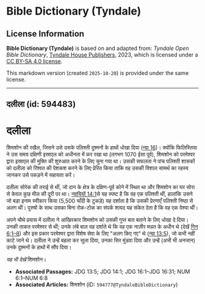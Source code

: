# Bible Dictionary (Tyndale)

## License Information

**Bible Dictionary (Tyndale)** is based on and adapted from: _Tyndale Open Bible Dictionary_, [Tyndale House Publishers](https://tyndaleopenresources.com/), 2023, which is licensed under a [CC BY-SA 4.0 license](https://creativecommons.org/licenses/by-sa/4.0/legalcode.en).

This markdown version (created `2025-10-20`) is provided under the same license.



--------------------------------

## दलीला (id: 594483)

दलीला
=====

शिमशोन की रखैल, जिसने उसे उसके पलिश्ती दुश्मनों के हाथों धोखा दिया ([न्या 16](https://ref.ly/Judg16:1-Judg16:31))। क्योंकि फिलिस्तिया ने उस समय दक्षिणी इस्राएल को अधीनता में कर रखा था (लगभग 1070 ईसा पूर्व), शिमशोन को परमेश्वर द्वारा इस्राएल की मुक्ति की शुरुआत करने के लिए चुना गया था। उसकी सफलता ने पांच पलिश्ती शासकों को दलीला को रिश्वत की पेशकश करने के लिए प्रेरित किया ताकि वह उसकी विशाल सामर्थ का रहस्य जानकर उसे पकड़ने में सहायता करें।

दलीला सोरेक की तराई से थीं, जो दान के क्षेत्र के दक्षिण\-पूर्व कोने में स्थित था और शिमशोन का घर सोरा से केवल कुछ मील की दूरी पर था। [न्यायियों 14:1](https://ref.ly/Judg14:1)से यह स्पष्ट है कि वह एक पलिश्ती थीं, हालांकि उसने जो बड़ा इनाम स्वीकार किया (5,500 चाँदी के टुकड़े) यह दर्शाता है कि उसकी प्रेरणाएँ पलिश्ती निष्ठा से अलग थीं। पुरुषों के साथ उसका बिना रोक\-टोक का संपर्क शायद यह संकेत देता है कि वह एक वेश्या थीं।

अपने चौथे प्रयास में दलीला ने आखिरकार शिमशोन को उसकी गुप्त बात बताने के लिए धोखा दे दिया। उनकी ताकत परमेश्वर से थी; उनके लंबे बाल यह दर्शाते थे कि वह एक नाज़ीर मन्नत के अधीन थे (देखें [गिन 6:1–8](https://ref.ly/Num6:1-Num6:8)) और इस प्रकार परमेश्वर द्वारा विशेष सेवा के लिए "अलग किए गए" थे ([न्या 13:5](https://ref.ly/Judg13:5)), जो कभी नहीं काटे जाने थे। दलीला ने उन्हें बहला कर सुला दिया, उनका सिर मुंडवा दिया और उन्हें (अभी भी अनजान) उनके दुश्मनों के हाथों में सौंप दिया।

*यह भी देखें* शिमशोन।

* **Associated Passages:** JDG 13:5; JDG 14:1; JDG 16:1–JDG 16:31; NUM 6:1–NUM 6:8
* **Associated Articles:** शिमशोन (ID: `594777@TyndaleBibleDictionary`)

